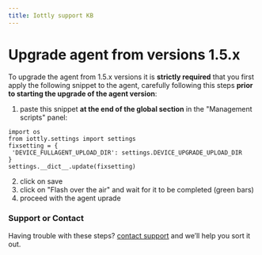 ```yaml
---
title: Iottly support KB
---
```


# Upgrade agent from versions 1.5.x

To upgrade the agent from 1.5.x versions it is **strictly required** that you first apply the following snippet to the agent, carefully following this steps **prior to starting the upgrade of the agent version**:

1. paste this snippet __at the end of the global section__ in the "Management scripts" panel:
 ```
import os
from iottly.settings import settings
fixsetting = {
  'DEVICE_FULLAGENT_UPLOAD_DIR': settings.DEVICE_UPGRADE_UPLOAD_DIR
}
settings.__dict__.update(fixsetting)
```
2. click on save
3. click on "Flash over the air" and wait for it to be completed (green bars)
4. proceed with the agent uprade

### Support or Contact

Having trouble with these steps? [contact support](mailto:iottly-support@tomorrowdata.io) and we’ll help you sort it out.
